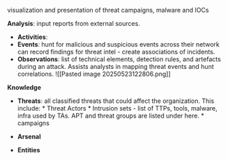 
visualization and presentation of threat campaigns, malware and IOCs

**Analysis**: input reports from external sources.
* **Activities**:  
* **Events**: hunt for malicious and suspicious events across their network 
			can record findings for threat intel - create associations of incidents.
* **Observations**: list of technical elements, detection rules, and artefacts during an attack.                      Assists analysts in mapping threat events and hunt correlations.
			![[Pasted image 20250523122806.png]]


**Knowledge**
* **Threats**: all classified threats that could affect the organization. This include:
		* Threat Actors
		* Intrusion sets - list of TTPs, tools, malware, infra used by TAs. APT and threat groups are listed under here.
		* campaigns 
		
* **Arsenal**
* **Entities**


